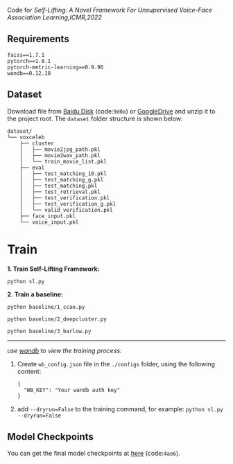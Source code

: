 Code for *Self-Lifting: A Novel Framework For Unsupervised Voice-Face Association Learning,ICMR,2022*



## Requirements

```
faiss==1.7.1
pytorch==1.8.1
pytorch-metric-learning==0.9.96
wandb==0.12.10
```



## Dataset

Download file from [Baidu Disk](https://pan.baidu.com/s/1yCvVOytilWYHdG4dHYHnEw) (code:`9d0a`) or [GoogleDrive](https://drive.google.com/file/d/1NZLfYrvqoa7XGJxITYE0v0SRYN-m33hv/view?usp=sharing) and unzip it to the project root. 
The `dataset` folder structure is shown below:

```
dataset/
└── voxceleb
    ├── cluster
    │   ├── movie2jpg_path.pkl
    │   ├── movie2wav_path.pkl
    │   └── train_movie_list.pkl
    ├── eval
    │   ├── test_matching_10.pkl
    │   ├── test_matching_g.pkl
    │   ├── test_matching.pkl
    │   ├── test_retrieval.pkl
    │   ├── test_verification.pkl
    │   ├── test_verification_g.pkl
    │   └── valid_verification.pkl
    ├── face_input.pkl
    └── voice_input.pkl
```



# Train

**1. Train Self-Lifting Framework:**

``python sl.py``



**2. Train a baseline:**

``python baseline/1_ccae.py``

``python baseline/2_deepcluster.py``

``python baseline/3_barlow.py``



---

*use [wandb](https://wandb.ai) to view the training process:*

1. Create  `wb_config.json`  file in the  `./configs` folder, using the following content:

   ```
   {
     "WB_KEY": "Your wandb auth key"
   }
   ```

   

2. add `--dryrun=False` to the training command, for example:   `python sl.py --dryrun=False`



## Model Checkpoints 

You can get the final model checkpoints at [here](https://pan.baidu.com/s/1Ol0FtaXUm8BticDDNLJaxg) (code:`4ae6`).



